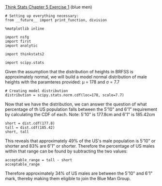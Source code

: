 [Think Stats Chapter 5 Exercise 1](http://greenteapress.com/thinkstats2/html/thinkstats2006.html#toc50) (blue men)

```
# Setting up everything necessary:
from __future__ import print_function, division

%matplotlib inline

import nsfg
import first
import analytic

import thinkstats2

import scipy.stats
```

Given the assumption that the distribution of heights in BRFSS is approximately normal, we will build a model normal distribution of male heights with the paramteres provided: μ = 178 and σ = 7.7

```
# Creating model distribution
distribution = scipy.stats.norm.cdf(loc=178, scale=7.7)
```

Now that we have the distribution, we can answer the question of what percentage of th US population falls between the 5'10" and 6'1" requirement by calculating the CDF of each. Note: 5'10" is 177.8cm and 6'1" is 185.42cm

```
short = dist.cdf(177.8)
tall = dist.cdf(185.42)
short, tall
```

This reveals that approximately 49% of the US's male population is 5'10" or shorter and 83% are 6'1" or shorter. Therefore the percentage of US males within that range can be found by subtracting the two values:

```
acceptable_range = tall - short
acceptable_range
```

Therefore approximately 34% of US males are between the 5'10" and 6'1" mark, thereby making them eligible to join the Blue Man Group.
